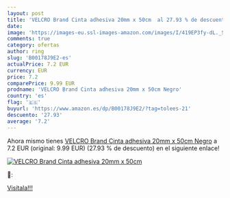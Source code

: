 ```yaml
---
layout: post
title: 'VELCRO Brand Cinta adhesiva 20mm x 50cm  al 27.93 % de descuento'
date: 
image: 'https://images-eu.ssl-images-amazon.com/images/I/419EP3fy-dL._SL200_.jpg'
comments: true
category: ofertas
author: ring
slug: 'B00178J9E2-es'
actualPrice: 7.2 EUR
currency: EUR
price: 7.2
comparePrice: 9.99 EUR
prodname: 'VELCRO Brand Cinta adhesiva 20mm x 50cm Negro'
country: 'es'
flag: '🇪🇸'
buyurl: 'https://www.amazon.es/dp/B00178J9E2/?tag=tolees-21'
descuento: '27.93'
average: '7.2'
---
```


Ahora mismo tienes [VELCRO Brand Cinta adhesiva 20mm x 50cm Negro](https://www.amazon.es/dp/B00178J9E2/?tag=tolees-21) a 7.2 EUR (original: 9.99 EUR) (27.93 %  de descuento) en el siguiente enlace!

[![VELCRO Brand Cinta adhesiva 20mm x 50cm ](https://images-eu.ssl-images-amazon.com/images/I/419EP3fy-dL._SL200_.jpg)](https://www.amazon.es/dp/B00178J9E2/?tag=tolees-21)

🔎:


[Visítala!!!](https://www.amazon.es/dp/B00178J9E2/?tag=tolees-21)
